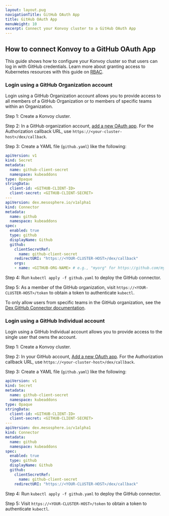 ```yaml
---
layout: layout.pug
navigationTitle: GitHub OAuth App
title: GitHub OAuth App
menuWeight: 10
excerpt: Connect your Konvoy cluster to a GitHub OAuth App
---
```


## How to connect Konvoy to a GitHub OAuth App

This guide shows how to configure your Konvoy cluster so that users can log in with GitHub credentials. Learn more about granting access to Kubernetes resources with this guide on [RBAC][rbac].

### Login using a GitHub Organization account

Login using a GitHub Organization account allows you to provide access to all members of a GitHub Organization or to members of specific teams within an Organization.

Step 1: Create a Konvoy cluster.

Step 2: In a GitHub organization account, [add a new OAuth app][github_oauth_app]. For the Authorization callback URL, use `https://<your-cluster-host>/dex/callback`.

Step 3: Create a YAML file (`github.yaml`) like the following:

```yaml
apiVersion: v1
kind: Secret
metadata:
  name: github-client-secret
  namespace: kubeaddons
type: Opaque
stringData:
  client-id: <GITHUB-CLIENT-ID>
  client-secret: <GITHUB-CLIENT-SECRET>
---
apiVersion: dex.mesosphere.io/v1alpha1
kind: Connector
metadata:
  name: github
  namespace: kubeaddons
spec:
  enabled: true
  type: github
  displayName: Github
  github:
    clientSecretRef:
      name: github-client-secret
    redirectURI: "https://<YOUR-CLUSTER-HOST>/dex/callback"
    orgs:
    - name: <GITHUB-ORG-NAME> # e.g., "myorg" for https://github.com/myorg
```

Step 4: Run `kubectl apply -f github.yaml` to deploy the GitHub connector.

Step 5: As a member of the GitHub organization, visit `https://<YOUR-CLUSTER-HOST>/token` to obtain a token to authenticate `kubectl`.

To only allow users from specific teams in the GitHub organization, see the [Dex GitHub Connector documentation][dex_connector].

### Login using a GitHub Individual account

Login using a GitHub Individual account allows you to provide access to the single user that owns the account.

Step 1: Create a Konvoy cluster.

Step 2: In your GitHub account, [Add a new OAuth app][github_oauth_app]. For the Authorization callback URL, use `https://<your-cluster-host>/dex/callback`.

Step 3: Create a YAML file (`github.yaml`) like the following:

```yaml
apiVersion: v1
kind: Secret
metadata:
  name: github-client-secret
  namespace: kubeaddons
type: Opaque
stringData:
  client-id: <GITHUB-CLIENT-ID>
  client-secret: <GITHUB-CLIENT-SECRET>
---
apiVersion: dex.mesosphere.io/v1alpha1
kind: Connector
metadata:
  name: github
  namespace: kubeaddons
spec:
  enabled: true
  type: github
  displayName: Github
  github:
    clientSecretRef:
      name: github-client-secret
    redirectURI: "https://<YOUR-CLUSTER-HOST>/dex/callback"
```

Step 4: Run `kubectl apply -f github.yaml` to deploy the GitHub connector.

Step 5: Visit `https://<YOUR-CLUSTER-HOST>/token` to obtain a token to authenticate `kubectl`.

[dex_connector]: https://github.com/dexidp/dex/blob/v2.22.0/Documentation/connectors/github.md
[github_oauth_app]: https://docs.github.com/en/developers/apps/creating-an-oauth-app
[rbac]: ../rbac
